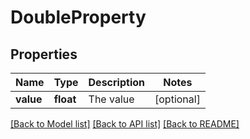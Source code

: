 # DoubleProperty

## Properties
Name | Type | Description | Notes
------------ | ------------- | ------------- | -------------
**value** | **float** | The value | [optional] 

[[Back to Model list]](../README.md#documentation-for-models) [[Back to API list]](../README.md#documentation-for-api-endpoints) [[Back to README]](../README.md)


